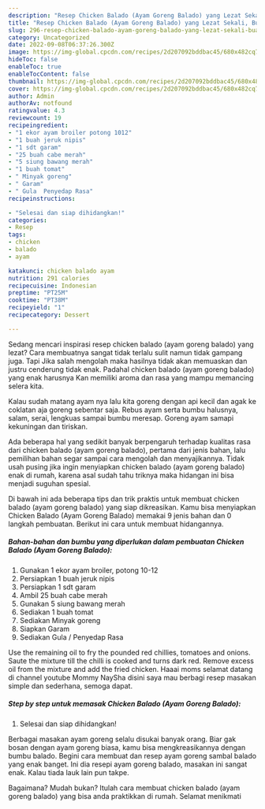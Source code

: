 ```yaml
---
description: "Resep Chicken Balado (Ayam Goreng Balado) yang Lezat Sekali, Buat Buka Puasa}"
title: "Resep Chicken Balado (Ayam Goreng Balado) yang Lezat Sekali, Buat Buka Puasa}"
slug: 296-resep-chicken-balado-ayam-goreng-balado-yang-lezat-sekali-buat-buka-puasa
category: Uncategorized
date: 2022-09-08T06:37:26.300Z
image: https://img-global.cpcdn.com/recipes/2d207092bddbac45/680x482cq70/chicken-balado-ayam-goreng-balado-foto-resep-utama.jpg
hideToc: false
enableToc: true
enableTocContent: false
thumbnail: https://img-global.cpcdn.com/recipes/2d207092bddbac45/680x482cq70/chicken-balado-ayam-goreng-balado-foto-resep-utama.jpg
cover: https://img-global.cpcdn.com/recipes/2d207092bddbac45/680x482cq70/chicken-balado-ayam-goreng-balado-foto-resep-utama.jpg
author: Admin
authorAv: notfound
ratingvalue: 4.3
reviewcount: 19
recipeingredient:
- "1 ekor ayam broiler potong 1012"
- "1 buah jeruk nipis"
- "1 sdt garam"
- "25 buah cabe merah"
- "5 siung bawang merah"
- "1 buah tomat"
- " Minyak goreng"
- " Garam"
- " Gula  Penyedap Rasa"
recipeinstructions:

- "Selesai dan siap dihidangkan!"
categories:
- Resep
tags:
- chicken
- balado
- ayam

katakunci: chicken balado ayam 
nutrition: 291 calories
recipecuisine: Indonesian
preptime: "PT25M"
cooktime: "PT38M"
recipeyield: "1"
recipecategory: Dessert

---
```



Sedang mencari inspirasi resep chicken balado (ayam goreng balado) yang lezat? Cara membuatnya sangat tidak terlalu sulit namun tidak gampang juga. Tapi Jika salah mengolah maka hasilnya tidak akan memuaskan dan justru cenderung tidak enak. Padahal chicken balado (ayam goreng balado) yang enak harusnya Kan memiliki aroma dan rasa yang mampu memancing selera kita.


Kalau sudah matang ayam nya lalu kita goreng dengan api kecil dan agak ke coklatan aja goreng sebentar saja. Rebus ayam serta bumbu halusnya, salam, serai, lengkuas sampai bumbu meresap. Goreng ayam samapi kekuningan dan tiriskan.

Ada beberapa hal yang sedikit banyak berpengaruh terhadap kualitas rasa dari chicken balado (ayam goreng balado), pertama dari jenis bahan, lalu pemilihan bahan segar sampai cara mengolah dan menyajikannya. Tidak usah pusing jika ingin menyiapkan chicken balado (ayam goreng balado) enak di rumah, karena asal sudah tahu triknya maka hidangan ini bisa menjadi suguhan spesial.


Di bawah ini ada beberapa tips dan trik praktis untuk membuat chicken balado (ayam goreng balado) yang siap dikreasikan. Kamu bisa menyiapkan Chicken Balado (Ayam Goreng Balado) memakai 9 jenis bahan dan 0 langkah pembuatan. Berikut ini cara untuk membuat hidangannya.

<!--inarticleads1-->

##### Bahan-bahan dan bumbu yang diperlukan dalam pembuatan Chicken Balado (Ayam Goreng Balado):

1. Gunakan 1 ekor ayam broiler, potong 10-12
1. Persiapkan 1 buah jeruk nipis
1. Persiapkan 1 sdt garam
1. Ambil 25 buah cabe merah
1. Gunakan 5 siung bawang merah
1. Sediakan 1 buah tomat
1. Sediakan  Minyak goreng
1. Siapkan  Garam
1. Sediakan  Gula / Penyedap Rasa


Use the remaining oil to fry the pounded red chillies, tomatoes and onions. Saute the mixture till the chilli is cooked and turns dark red. Remove excess oil from the mixture and add the fried chicken. Haaai moms selamat datang di channel youtube Mommy NaySha disini saya mau berbagi resep masakan simple dan sederhana, semoga dapat. 

<!--inarticleads2-->

##### Step by step untuk memasak Chicken Balado (Ayam Goreng Balado):


1. Selesai dan siap dihidangkan!

Berbagai masakan ayam goreng selalu disukai banyak orang. Biar gak bosan dengan ayam goreng biasa, kamu bisa mengkreasikannya dengan bumbu balado. Begini cara membuat dan resep ayam goreng sambal balado yang enak banget. Ini dia resepi ayam goreng balado, masakan ini sangat enak. Kalau tiada lauk lain pun takpe. 

Bagaimana? Mudah bukan? Itulah cara membuat chicken balado (ayam goreng balado) yang bisa anda praktikkan di rumah. Selamat menikmati
